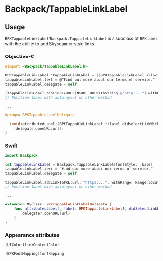 # Backpack/TappableLinkLabel

## Usage

`BPKTappableLinkLabel`/`Backpack.TappableLinkLabel` is a subclass of `BPKLabel` with the ability to add Skyscanner style links. 

### Objective-C

```objectivec
#import <Backpack/TappableLinkLabel.h>

BPKTappableLinkLabel *tappableLinkLabel = [[BPKTappableLinkLabel alloc] initWithFontStyle:BPKFontStyleTextBase];
tappableLinkLabel.text = @“Find out more about our terms of service.”
tappableLinkLabel.delegate = self;

[tappableLinkLabel addLinkToURL:[NSURL URLWithString:@"http:..."] withRange:NSRange(location:24, length:16)];
// Position label with autolayout or other method

...

#pragma BPKTappableLabelDelegate

- (void)attributedLabel:(BPKTappableLinkLabel *)label didSelectLinkWithURL:(NSURL *)url {
    [delegate openURL:url];
}
```

### Swift

```swift
import Backpack

let tappableLinkLabel = Backpack.TappableLinkLabel(fontStyle: .base)
tappableLinkLabel.text = “Find out more about our terms of service.”
tappableLinkLabel.delegate = self;

tappableLinkLabel.addLinkToURL(url: "https:...", withRange: Range(location:24, length:16));
// Position label with autolayout or other method

...

extension MyClass: BPKTappableLinkLabelDelegate {
    func attributedLabel(_ label: BPKTappableLinkLabel!, didSelectLinkWith url: URL!) {
        delegate?.openURL(url)
    }
}
```

### Appearance attributes
`(UIColor)linkContentColor`

`(BPKFontMapping)fontMapping`

